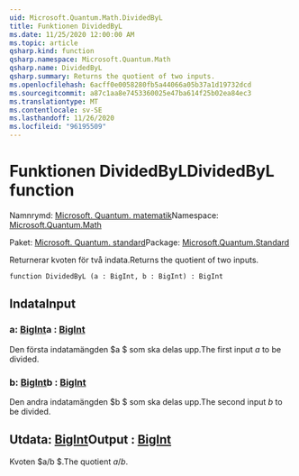 ```yaml
---
uid: Microsoft.Quantum.Math.DividedByL
title: Funktionen DividedByL
ms.date: 11/25/2020 12:00:00 AM
ms.topic: article
qsharp.kind: function
qsharp.namespace: Microsoft.Quantum.Math
qsharp.name: DividedByL
qsharp.summary: Returns the quotient of two inputs.
ms.openlocfilehash: 6acff0e0058280fb5a44066a05b37a1d19732dcd
ms.sourcegitcommit: a87c1aa8e7453360025e47ba614f25b02ea84ec3
ms.translationtype: MT
ms.contentlocale: sv-SE
ms.lasthandoff: 11/26/2020
ms.locfileid: "96195509"
---
```

# <a name="dividedbyl-function"></a><span data-ttu-id="5897e-102">Funktionen DividedByL</span><span class="sxs-lookup"><span data-stu-id="5897e-102">DividedByL function</span></span>

<span data-ttu-id="5897e-103">Namnrymd: [Microsoft. Quantum. matematik](xref:Microsoft.Quantum.Math)</span><span class="sxs-lookup"><span data-stu-id="5897e-103">Namespace: [Microsoft.Quantum.Math](xref:Microsoft.Quantum.Math)</span></span>

<span data-ttu-id="5897e-104">Paket: [Microsoft. Quantum. standard](https://nuget.org/packages/Microsoft.Quantum.Standard)</span><span class="sxs-lookup"><span data-stu-id="5897e-104">Package: [Microsoft.Quantum.Standard](https://nuget.org/packages/Microsoft.Quantum.Standard)</span></span>


<span data-ttu-id="5897e-105">Returnerar kvoten för två indata.</span><span class="sxs-lookup"><span data-stu-id="5897e-105">Returns the quotient of two inputs.</span></span>

```qsharp
function DividedByL (a : BigInt, b : BigInt) : BigInt
```


## <a name="input"></a><span data-ttu-id="5897e-106">Indata</span><span class="sxs-lookup"><span data-stu-id="5897e-106">Input</span></span>

### <a name="a--bigint"></a><span data-ttu-id="5897e-107">a: [BigInt](xref:microsoft.quantum.lang-ref.bigint)</span><span class="sxs-lookup"><span data-stu-id="5897e-107">a : [BigInt](xref:microsoft.quantum.lang-ref.bigint)</span></span>

<span data-ttu-id="5897e-108">Den första indatamängden $a $ som ska delas upp.</span><span class="sxs-lookup"><span data-stu-id="5897e-108">The first input $a$ to be divided.</span></span>


### <a name="b--bigint"></a><span data-ttu-id="5897e-109">b: [BigInt](xref:microsoft.quantum.lang-ref.bigint)</span><span class="sxs-lookup"><span data-stu-id="5897e-109">b : [BigInt](xref:microsoft.quantum.lang-ref.bigint)</span></span>

<span data-ttu-id="5897e-110">Den andra indatamängden $b $ som ska delas upp.</span><span class="sxs-lookup"><span data-stu-id="5897e-110">The second input $b$ to be divided.</span></span>



## <a name="output--bigint"></a><span data-ttu-id="5897e-111">Utdata: [BigInt](xref:microsoft.quantum.lang-ref.bigint)</span><span class="sxs-lookup"><span data-stu-id="5897e-111">Output : [BigInt](xref:microsoft.quantum.lang-ref.bigint)</span></span>

<span data-ttu-id="5897e-112">Kvoten $a/b $.</span><span class="sxs-lookup"><span data-stu-id="5897e-112">The quotient $a / b$.</span></span>